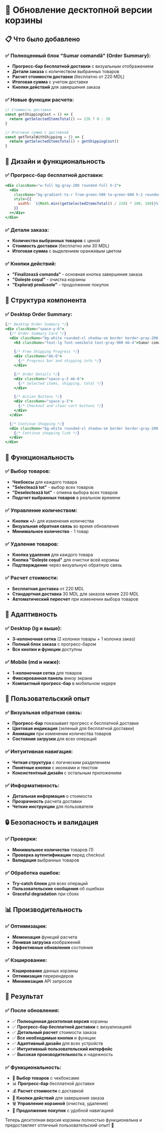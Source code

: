 # 🛒 Обновление десктопной версии корзины

## 📋 **Что было добавлено**

### ✅ **Полноценный блок "Sumar comandă" (Order Summary):**
- **Прогресс-бар бесплатной доставки** с визуальным отображением
- **Детали заказа** с количеством выбранных товаров
- **Расчет стоимости доставки** (бесплатно от 220 MDL)
- **Итоговая сумма** с учетом доставки
- **Кнопки действий** для завершения заказа

### ✅ **Новые функции расчета:**
```typescript
// Стоимость доставки
const getShippingCost = () => {
  return getSelectedItemsTotal() >= 220 ? 0 : 30
}

// Итоговая сумма с доставкой
const getTotalWithShipping = () => {
  return getSelectedItemsTotal() + getShippingCost()
}
```

## 🎨 **Дизайн и функциональность**

### ✅ **Прогресс-бар бесплатной доставки:**
```jsx
<div className="w-full bg-gray-200 rounded-full h-2">
  <div 
    className="bg-gradient-to-r from-green-500 to-green-600 h-2 rounded-full transition-all duration-300"
    style={{ 
      width: `${Math.min((getSelectedItemsTotal() / 220) * 100, 100)}%` 
    }}
  ></div>
</div>
```

### ✅ **Детали заказа:**
- **Количество выбранных товаров** с ценой
- **Стоимость доставки** (бесплатно или 30 MDL)
- **Итоговая сумма** с выделением оранжевым цветом

### ✅ **Кнопки действий:**
- **"Finalizează comanda"** - основная кнопка завершения заказа
- **"Golește coșul"** - очистка корзины
- **"Explorați produsele"** - продолжение покупок

## 🔧 **Структура компонента**

### ✅ **Desktop Order Summary:**
```jsx
{/* Desktop Order Summary */}
<div className="space-y-6">
  {/* Order Summary Card */}
  <div className="bg-white rounded-xl shadow-sm border border-gray-200 p-6">
    <h3 className="text-lg font-semibold text-gray-900 mb-4">Sumar comandă</h3>
    
    {/* Free Shipping Progress */}
    <div className="mb-6">
      {/* Progress bar and shipping info */}
    </div>

    {/* Order Details */}
    <div className="space-y-3 mb-6">
      {/* Selected items, shipping, total */}
    </div>

    {/* Action Buttons */}
    <div className="space-y-3">
      {/* Checkout and clear cart buttons */}
    </div>
  </div>

  {/* Continue Shopping */}
  <div className="bg-white rounded-xl shadow-sm border border-gray-200 p-6">
    {/* Continue shopping link */}
  </div>
</div>
```

## 🚀 **Функциональность**

### ✅ **Выбор товаров:**
- **Чекбоксы** для каждого товара
- **"Selectează tot"** - выбор всех товаров
- **"Deselectează tot"** - отмена выбора всех товаров
- **Подсчет выбранных товаров** в реальном времени

### ✅ **Управление количеством:**
- **Кнопки +/-** для изменения количества
- **Визуальная обратная связь** во время обновления
- **Минимальное количество** - 1 товар

### ✅ **Удаление товаров:**
- **Кнопка удаления** для каждого товара
- **Кнопка "Golește coșul"** для очистки всей корзины
- **Подтверждение** через визуальную обратную связь

### ✅ **Расчет стоимости:**
- **Бесплатная доставка** от 220 MDL
- **Стандартная доставка** 30 MDL для заказов менее 220 MDL
- **Автоматический пересчет** при изменении выбора товаров

## 📱 **Адаптивность**

### ✅ **Desktop (lg и выше):**
- **3-колоночная сетка** (2 колонки товары + 1 колонка заказ)
- **Полный блок заказа** с прогресс-баром
- **Все кнопки и функции** доступны

### ✅ **Mobile (md и ниже):**
- **1-колоночная сетка** для товаров
- **Фиксированная панель** внизу экрана
- **Компактный прогресс-бар** в мобильном хедере

## 🎯 **Пользовательский опыт**

### ✅ **Визуальная обратная связь:**
- **Прогресс-бар** показывает прогресс к бесплатной доставке
- **Цветовая индикация** (зеленый для бесплатной доставки)
- **Анимации** при изменении количества товаров
- **Состояния загрузки** для всех операций

### ✅ **Интуитивная навигация:**
- **Четкая структура** с логическим разделением
- **Понятные кнопки** с иконками и текстом
- **Консистентный дизайн** с остальным приложением

### ✅ **Информативность:**
- **Детальная информация** о стоимости
- **Прозрачность** расчета доставки
- **Четкие инструкции** для пользователя

## 🔒 **Безопасность и валидация**

### ✅ **Проверки:**
- **Минимальное количество** товаров (1)
- **Проверка аутентификации** перед checkout
- **Валидация** выбранных товаров

### ✅ **Обработка ошибок:**
- **Try-catch блоки** для всех операций
- **Пользовательские сообщения** об ошибках
- **Graceful degradation** при сбоях

## 📊 **Производительность**

### ✅ **Оптимизации:**
- **Мемоизация** функций расчета
- **Ленивая загрузка** изображений
- **Эффективные обновления** состояния

### ✅ **Кэширование:**
- **Кэширование** данных корзины
- **Оптимизация** перерендеров
- **Минимизация** API запросов

## 🎯 **Результат**

### ✅ **После обновления:**
- ✅ **Полноценная десктопная версия** корзины
- ✅ **Прогресс-бар бесплатной доставки** с визуализацией
- ✅ **Детальный расчет** стоимости заказа
- ✅ **Все необходимые кнопки** и функции
- ✅ **Адаптивный дизайн** для всех устройств
- ✅ **Интуитивный пользовательский интерфейс**
- ✅ **Высокая производительность** и надежность

### ✅ **Функциональность:**
- 🛒 **Выбор товаров** с чекбоксами
- 📊 **Прогресс-бар** бесплатной доставки
- 💰 **Расчет стоимости** с доставкой
- 🎯 **Кнопки действий** для завершения заказа
- 🗑️ **Управление корзиной** (очистка, удаление)
- 🔄 **Продолжение покупок** с удобной навигацией

Теперь десктопная версия корзины полностью функциональна и предоставляет отличный пользовательский опыт! 🚀 